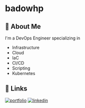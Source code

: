 
# badowhp




## 🚀 About Me
I'm a DevOps Engineer specializing in
- Infrastructure
- Cloud
- IaC
- CI/CD
- Scripting
- Kubernetes




## 🔗 Links
[![portfolio](https://img.shields.io/badge/my_portfolio-000?style=for-the-badge&logo=ko-fi&logoColor=white)](https://badowhp.github.io/)
[![linkedin](https://img.shields.io/badge/linkedin-0A66C2?style=for-the-badge&logo=linkedin&logoColor=white)](https://www.linkedin.com/in/hipolitb/)




